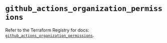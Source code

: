 # `github_actions_organization_permissions`

Refer to the Terraform Registry for docs: [`github_actions_organization_permissions`](https://registry.terraform.io/providers/integrations/github/5.44.0/docs/resources/actions_organization_permissions).
